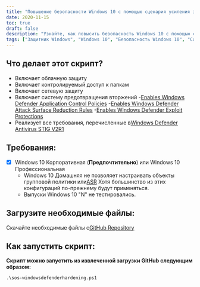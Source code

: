 ```yaml
---
title: "Повышение безопасности Windows 10 с помощью сценария усиления защиты защитника"
date: 2020-11-15
toc: true
draft: false
description: "Узнайте, как повысить безопасность Windows 10 с помощью сценария PowerShell, который усиливает защиту антивирусной программы Защитник Windows, реализуя все требования антивирусной программы Защитник Windows STIG V2R1."
tags: ["Защитник Windows", "Windows 10", "Безопасность Windows 10", "Сценарий PowerShell", "Закалка", "Укрепление защитника", "Автоматизация безопасности", "Согласие", "Контролируемый доступ к папкам", "Система предотвращения вторжений", "Управление приложениями", "Снижение поверхности атаки", "Защита от эксплойтов", "Облачная защита", "Защита сети", "Скрипт STIG Защитника Windows", "Защитник Windows СТИГ", "STIG V2R1", "ВДАК", "ASR"]
---
```


## Что делает этот скрипт?
- Включает облачную защиту
- Включает контролируемый доступ к папкам
- Включает сетевую защиту
- Включает систему предотвращения вторжений
-[Enables Windows Defender Application Control Policies](https://docs.microsoft.com/en-us/windows/security/threat-protection/windows-defender-application-control/windows-defender-application-control)
-[Enables Windows Defender Attack Surface Reduction Rules](https://docs.microsoft.com/en-us/windows/security/threat-protection/microsoft-defender-atp/attack-surface-reduction)
-[Enables Windows Defender Exploit Protections](https://docs.microsoft.com/en-us/microsoft-365/security/defender-endpoint/enable-exploit-protection?view=o365-worldwide#powershell)
- Реализует все требования, перечисленные в[Windows Defender Antivirus STIG V2R1](https://dl.cyber.mil/stigs/zip/U_MS_Windows_Defender_Antivirus_V2R1_STIG.zip)

## Требования:
- [x] Windows 10 Корпоративная (**Предпочтительно**) или Windows 10 Профессиональная
  - Windows 10 Домашняя не позволяет настраивать объекты групповой политики или[ASR](https://docs.microsoft.com/en-us/windows/security/threat-protection/microsoft-defender-atp/attack-surface-reduction) 
Хотя большинство из этих конфигураций по-прежнему будут применяться.
  - Выпуски Windows 10 "N" не тестировались.

## Загрузите необходимые файлы:

Скачайте необходимые файлы с[GitHub Repository](https://github.com/simeononsecurity/Windows-Defender-STIG-Script)

## Как запустить скрипт:

**Скрипт можно запустить из извлеченной загрузки GitHub следующим образом:**
```
.\sos-windowsdefenderhardening.ps1
```
